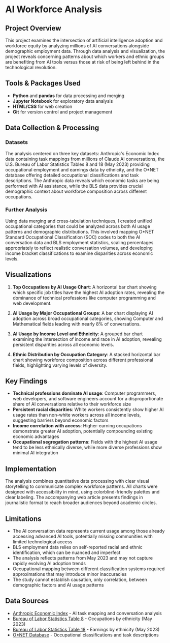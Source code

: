 # AI Workforce Analysis
## Project Overview

This project examines the intersection of artificial intelligence adoption and workforce equity by analyzing millions of AI conversations alongside demographic employment data. Through data analysis and visualization, the project reveals concerning patterns about which workers and ethnic groups are benefiting from AI tools versus those at risk of being left behind in the technological revolution.

## Tools & Packages Used

- **Python** and **pandas** for data processing and merging
- **Jupyter Notebook** for exploratory data analysis
- **HTML/CSS** for web creation
- **Git** for version control and project management

## Data Collection & Processing

### Datasets
The analysis centered on three key datasets: Anthropic's Economic Index data containing task mappings from millions of Claude AI conversations, the U.S. Bureau of Labor Statistics Tables 8 and 18 (May 2023) providing occupational employment and earnings data by ethnicity, and the O*NET database offering detailed occupational classifications and task descriptions. The Anthropic data reveals which economic tasks are being performed with AI assistance, while the BLS data provides crucial demographic context about workforce composition across different occupations.

### Further Analysis
Using data merging and cross-tabulation techniques, I created unified occupational categories that could be analyzed across both AI usage patterns and demographic distributions. This involved mapping O*NET Standard Occupational Classification (SOC) codes to both the AI conversation data and BLS employment statistics, scaling percentages appropriately to reflect realistic conversation volumes, and developing income bracket classifications to examine disparities across economic levels.

## Visualizations

1. **Top Occupations by AI Usage Chart**: A horizontal bar chart showing which specific job titles have the highest AI adoption rates, revealing the dominance of technical professions like computer programming and web development.

2. **AI Usage by Major Occupational Groups**: A bar chart displaying AI adoption across broad occupational categories, showing Computer and Mathematical fields leading with nearly 8% of conversations.

3. **AI Usage by Income Level and Ethnicity**: A grouped bar chart examining the intersection of income and race in AI adoption, revealing persistent disparities across all economic levels.

4. **Ethnic Distribution by Occupation Category**: A stacked horizontal bar chart showing workforce composition across different professional fields, highlighting varying levels of diversity.

## Key Findings

- **Technical professions dominate AI usage**: Computer programmers, web developers, and software engineers account for a disproportionate share of AI conversations relative to their workforce size
- **Persistent racial disparities**: White workers consistently show higher AI usage rates than non-white workers across all income levels, suggesting barriers beyond economic factors
- **Income correlation with access**: Higher-earning occupations demonstrate greater AI adoption, potentially compounding existing economic advantages
- **Occupational segregation patterns**: Fields with the highest AI usage tend to be less ethnically diverse, while more diverse professions show minimal AI integration

## Implementation

The analysis combines quantitative data processing with clear visual storytelling to communicate complex workforce patterns. All charts were designed with accessibility in mind, using colorblind-friendly palettes and clear labeling. The accompanying web article presents findings in journalistic format to reach broader audiences beyond academic circles.

## Limitations

- The AI conversation data represents current usage among those already accessing advanced AI tools, potentially missing communities with limited technological access
- BLS employment data relies on self-reported racial and ethnic identification, which can be nuanced and imperfect
- The analysis reflects patterns from May 2023 and may not capture rapidly evolving AI adoption trends
- Occupational mapping between different classification systems required approximations that may introduce minor inaccuracies
- The study cannot establish causation, only correlation, between demographic factors and AI usage patterns

## Data Sources
- [Anthropic Economic Index](https://github.com/anthropics/economic-index) - AI task mapping and conversation analysis
- [Bureau of Labor Statistics Table 8](https://www.bls.gov/cps/cpsaat08.htm) - Occupations by ethnicity (May 2023)
- [Bureau of Labor Statistics Table 18](https://www.bls.gov/cps/cpsaat18.htm) - Earnings by ethnicity (May 2023)
- [O*NET Database](https://www.onetonline.org/) - Occupational classifications and task descriptions
